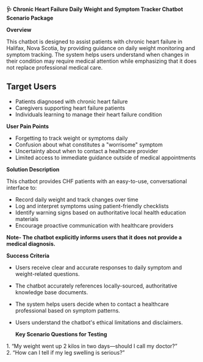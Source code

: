   **🩺 Chronic Heart Failure Daily Weight and Symptom Tracker Chatbot Scenario Package**

 **Overview**

This chatbot is designed to assist patients with chronic heart failure in Halifax, Nova Scotia, by providing guidance on daily weight monitoring and symptom tracking. The system helps users understand when changes in their condition may require medical attention while emphasizing that it does not replace professional medical care.

## **Target Users**

* Patients diagnosed with chronic heart failure  
* Caregivers supporting heart failure patients  
* Individuals learning to manage their heart failure condition

 **User Pain Points**

* Forgetting to track weight or symptoms daily  
* Confusion about what constitutes a "worrisome" symptom  
* Uncertainty about when to contact a healthcare provider  
* Limited access to immediate guidance outside of medical appointments

 **Solution Description**

This chatbot provides CHF patients with an easy-to-use, conversational interface to:

* Record daily weight and track changes over time  
* Log and interpret symptoms using patient-friendly checklists  
* Identify warning signs based on authoritative local health education materials  
* Encourage proactive communication with healthcare providers

**Note- The chatbot explicitly informs users that it does not provide a medical diagnosis.**

 

 **Success Criteria**

* Users receive clear and accurate responses to daily symptom and weight-related questions.  
* The chatbot accurately references locally-sourced, authoritative knowledge base documents.  
* The system helps users decide when to contact a healthcare professional based on symptom patterns.  
* Users understand the chatbot's ethical limitations and disclaimers.

  **Key Scenario Questions for Testing**

1\. “My weight went up 2 kilos in two days—should I call my doctor?”  
2\. “How can I tell if my leg swelling is serious?”

